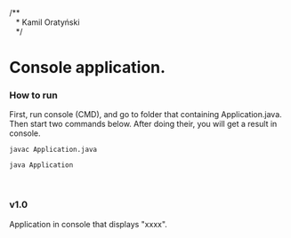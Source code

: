 /** <br/>
&nbsp;&nbsp;&nbsp;\* Kamil Oratyński <br/>
&nbsp;&nbsp;&nbsp;*/

# Console application.

### How to run
First, run console (CMD), and go to folder that containing Application.java. Then start two commands below. After doing their, you will get a result in console.
```
javac Application.java
```
```
java Application
```
<br/>

### v1.0
Application in console that displays "xxxx".
